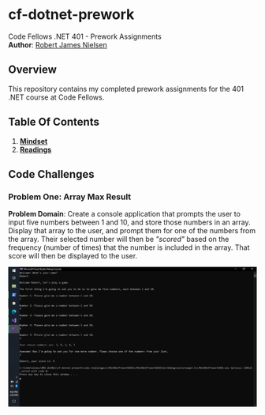 # cf-dotnet-prework
Code Fellows .NET 401 - Prework Assignments  
**Author**: [Robert James Nielsen](https://github.com/robertjnielsen/)  

## Overview

This repository contains my completed prework assignments for the 401 .NET course at Code Fellows.

## Table Of Contents

1. **[Mindset](https://github.com/robertjnielsen/cf-dotnet-prework/blob/master/mindset.md)**
2. **[Readings](https://github.com/robertjnielsen/cf-dotnet-prework/blob/master/readings.md)**

## Code Challenges

### Problem One: Array Max Result

**Problem Domain**: Create a console application that prompts the user to input five numbers between 1 and 10, and store those numbers in an array. Display that array to the user, and prompt them for one of the numbers from the array. Their selected number will then be _"scored"_ based on the frequency (number of times) that the number is included in the array. That score will then be displayed to the user.

![arrayMaxResult](./img/maxArrayResult.png)
